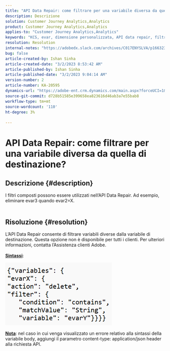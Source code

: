```yaml
---
title: "API Data Repair: come filtrare per una variabile diversa da quella di destinazione?"
description: Descrizione
solution: Customer Journey Analytics,Analytics
product: Customer Journey Analytics,Analytics
applies-to: "Customer Journey Analytics,Analytics"
keywords: "KCS, evar, dimensione personalizzata, API data repair, filtro"
resolution: Resolution
internal-notes: "https://adobedx.slack.com/archives/C017ENYSLVA/p1663232879048209"
bug: false
article-created-by: Ishan Sinha
article-created-date: "3/2/2023 8:53:42 AM"
article-published-by: Ishan Sinha
article-published-date: "3/2/2023 9:04:14 AM"
version-number: 2
article-number: KA-20595
dynamics-url: "https://adobe-ent.crm.dynamics.com/main.aspx?forceUCI=1&pagetype=entityrecord&etn=knowledgearticle&id=e5adefb9-d7b8-ed11-83fe-6045bd0065f9"
source-git-commit: d728b51585e399658ea823616d46ab3a7e55bab8
workflow-type: tm+mt
source-wordcount: '110'
ht-degree: 3%

---
```


# API Data Repair: come filtrare per una variabile diversa da quella di destinazione?

## Descrizione {#description}

I filtri composti possono essere utilizzati nell’API Data Repair. Ad esempio, eliminare evar3 quando evar2=X.
<br> 

## Risoluzione {#resolution}

L’API Data Repair consente di filtrare variabili diverse dalla variabile di destinazione. Questa opzione non è disponibile per tutti i clienti. Per ulteriori informazioni, contatta l’Assistenza clienti Adobe.<br> <br><u><b>Sintassi</b></u>:

![](assets/7479bc27-d9b8-ed11-83fe-6045bd0065f9.png)

<u><b>Nota</b></u>: nel caso in cui venga visualizzato un errore relativo alla sintassi della variabile body, aggiungi il parametro content-type: application/json header alla richiesta API.